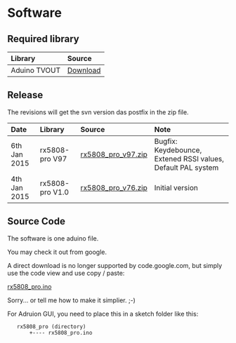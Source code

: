 # Software #

## Required library ##

| **Library** | **Source** |
|:------------|:-----------|
| Aduino TVOUT   | [Download](http://code.google.com/p/arduino-tvout/downloads/detail?name=TVoutBeta1.zip&can=2&q=)         |

## Release ##

The revisions will get the svn version das postfix in the zip file.

| **Date** | **Library** | **Source** | **Note** |
|:---------|:------------|:-----------|:---------|
| 6th Jan 2015 | rx5808-pro V97 | [rx5808\_pro\_v97.zip](https://drive.google.com/file/d/0B0bt1ym3PS0cUlIxcEh5S01ObVk/view?usp=sharing) | Bugfix: Keydebounce, Extened RSSI values, Default PAL system |
| 4th Jan 2015 | rx5808-pro V1.0 | [rx5808\_pro\_v76.zip](https://drive.google.com/file/d/0B0bt1ym3PS0cQ3hOS3A4SDZ4aGs/view?usp=sharing) | Initial version |


## Source Code ##

The software is one aduino file.

You may check it out from google.

A direct download is no longer supported by code.google.com,
but simply use the code view and use copy / paste:

[rx5808\_pro.ino](http://code.google.com/p/rx5808-pro/source/browse/trunk/rx5808_pro/rx5808_pro.ino)

Sorry... or tell me how to make it simplier. ;-)

For Adruion GUI, you need to place this in a sketch folder like this:

```
   rx5808_pro (directory)
       +---- rx5808_pro.ino
```